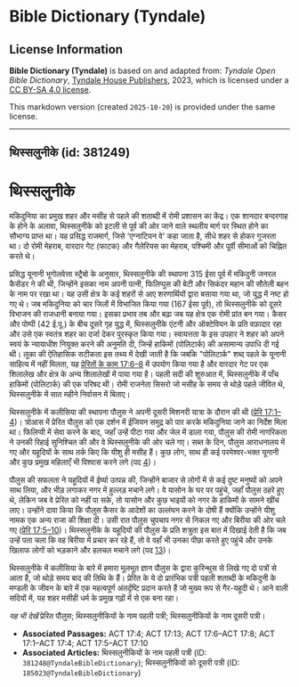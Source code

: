 # Bible Dictionary (Tyndale)

## License Information

**Bible Dictionary (Tyndale)** is based on and adapted from: _Tyndale Open Bible Dictionary_, [Tyndale House Publishers](https://tyndaleopenresources.com/), 2023, which is licensed under a [CC BY-SA 4.0 license](https://creativecommons.org/licenses/by-sa/4.0/legalcode.en).

This markdown version (created `2025-10-20`) is provided under the same license.



--------------------------------

## थिस्सलुनीके (id: 381249)

थिस्सलुनीके
===========

मकिदुनिया का प्रमुख शहर और मसीह से पहले की शताब्दी में रोमी प्रशासन का केंद्र। एक शानदार बन्दरगाह के होने के अलावा, थिस्सलुनीके को इटली से पूर्व की ओर जाने वाले स्थलीय मार्ग पर स्थित होने का सौभाग्य प्राप्त था। यह प्रसिद्ध राजमार्ग, जिसे 'एग्नाटियन वे' कहा जाता है, सीधे शहर से होकर गुजरता था। दो रोमी मेहराब, वारदार गेट (फाटक) और गैलेरियस का मेहराब, पश्चिमी और पूर्वी सीमाओं को चिह्नित करते थे।

प्रसिद्ध यूनानी भूगोलवेत्ता स्ट्रैबो के अनुसार, थिस्सलुनीके की स्थापना 315 ईसा पूर्व में मकिदुनी जनरल कैसेंडर ने की थी, जिन्होंने इसका नाम अपनी पत्नी, फिलिप्पुस की बेटी और सिकंदर महान की सौतेली बहन के नाम पर रखा था। यह उसी क्षेत्र के कई शहरों से आए शरणार्थियों द्वारा बसाया गया था, जो युद्ध में नष्ट हो गए थे। जब मकिदुनिया को चार जिलों में विभाजित किया गया (167 ईसा पूर्व), तो थिस्सलुनीके को दूसरे विभाजन की राजधानी बनाया गया। इसका प्रभाव तब और बढ़ा जब यह क्षेत्र एक रोमी प्रांत बन गया। कैसर और पोम्पी (42 ई.पू.) के बीच दूसरे गृह युद्ध में, थिस्सलुनीके एंटनी और ऑक्टेवियन के प्रति वफ़ादार रहा और उसे एक स्वतंत्र शहर का दर्जा देकर पुरस्कृत किया गया। स्वायत्तता के इस उपहार ने शहर को अपने स्वयं के न्यायाधीश नियुक्त करने की अनुमति दी, जिन्हें हाकिमों (पोलिटार्क) की असामान्य उपाधि दी गई थी। लूका की ऐतिहासिक सटीकता इस तथ्य में देखी जाती है कि जबकि "पोलिटार्क" शब्द पहले के यूनानी साहित्य में नहीं मिलता, यह [प्रेरितों के काम 17:6–8](https://ref.ly/Acts17:6-Acts17:8) में उपयोग किया गया है और वारदार गेट पर एक शिलालेख और क्षेत्र के अन्य शिलालेखों में पाया गया है। पहली सदी की शुरुआत में, थिस्सलुनीके में पाँच हाकिमों (पोलिटार्क) की एक परिषद थी। रोमी राजनेता सिसरो जो मसीह के समय से थोड़े पहले जीवित थे, थिस्सलुनीके में सात महीने निर्वासन में बिताए।

थिस्सलुनीके में कलीसिया की स्थापना पौलुस ने अपनी दूसरी मिशनरी यात्रा के दौरान की थी ([प्रेरि 17:1–4](https://ref.ly/Acts17:1-Acts17:4))। त्रोआस में प्रेरित पौलुस को एक दर्शन में ईजियन समुद्र को पार करके मकिदुनिया जाने का निर्देश मिला था। फिलिप्पी में सेवा करने के बाद, जहाँ उन्हें पीटा गया और जेल में डाला गया, पौलुस की रोमी नागरिकता ने उनकी रिहाई सुनिश्चित की और वे थिस्सलुनीके की ओर चले गए। सब्त के दिन, पौलुस आराधनालय में गए और यहूदियों के साथ तर्क किए कि यीशु ही मसीह हैं। कुछ लोग, साथ ही कई परमेश्वर\-भक्त यूनानी और कुछ प्रमुख महिलाएँ भी विश्वास करने लगे (पद [4](https://ref.ly/Acts17:4))।

पौलुस की सफलता ने यहूदियों में ईर्ष्या उत्पन्न की, जिन्होंने बाजार से लोगों में से कई दुष्ट मनुष्यों को अपने साथ लिया, और भीड़ लगाकर नगर में हुल्लड़ मचाने लगे। वे यासोन के घर पर पहुंचे, जहाँ पौलुस ठहरे हुए थे, लेकिन जब वे प्रेरित को नहीं पा सके, तो यासोन और कुछ भाइयों को नगर के हाकिमों के सामने खींच लाए। उन्होंने दावा किया कि पौलुस कैसर के आदेशों का उल्लंघन करने के दोषी हैं क्योंकि उन्होंने यीशु नामक एक अन्य राजा की शिक्षा दी। उसी रात पौलुस चुपचाप नगर से निकल गए और बिरीया की ओर चले गए ([प्रेरि 17:5–10](https://ref.ly/Acts17:5-Acts17:10))। थिस्सलुनीके के यहूदियों की पौलुस के प्रति शत्रुता इस बात में दिखाई देती है कि जब उन्हें पता चला कि वह बिरीया में प्रचार कर रहे हैं, तो वे वहाँ भी उनका पीछा करते हुए पहुंचे और उनके खिलाफ लोगों को भड़काने और हलचल मचाने लगे (पद [13](https://ref.ly/Acts17:13))।

थिस्सलुनीके में कलीसिया के बारे में हमारा मूलभूत ज्ञान पौलुस के द्वारा कुरिन्थुस से लिखे गए दो पत्रों से आता है, जो थोड़े समय बाद की तिथि के हैं। प्रेरित के ये दो प्रारंभिक पत्री पहली शताब्दी के मकिदुनी के मण्डली के जीवन के बारे में एक महत्वपूर्ण अंतर्दृष्टि प्रदान करते हैं जो मुख्य रूप से गैर\-यहूदी थे। आने वाली सदियों में, यह शहर मसीही धर्म के प्रमुख गढ़ों में से एक बना रहा।

*यह भी देखें* प्रेरित पौलुस; थिस्सलुनीकियों के नाम पहली पत्री; थिस्सलुनीकियों के नाम दूसरी पत्री।

* **Associated Passages:** ACT 17:4; ACT 17:13; ACT 17:6–ACT 17:8; ACT 17:1–ACT 17:4; ACT 17:5–ACT 17:10
* **Associated Articles:** थिस्सलुनीकियों के नाम पहली पत्री (ID: `381248@TyndaleBibleDictionary`); थिस्सलुनीकियों को दूसरी पत्री  (ID: `185023@TyndaleBibleDictionary`)

